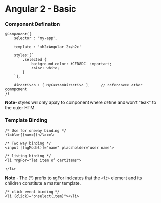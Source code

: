 # Angular 2 - Basic


### Component Defination

    @Component({
        selector : "my-app",
        
        template : '<h2>Angular 2</h2>'
        
        styles:[`
            .selected {
                background-color: #CFD8DC !important;
                color: white;
            }
        `],
        
        directives : [ MyCustomDirective ],     // referencce other commponent     
    })

**Note**- styles will only apply to component where define and won't "leak" to the outer HTM.
    

### Template Binding

    /* Use for oneway binding */
    <lable>{{name}}</label>
    
    /* Two way binding */
    <input [(ngModel)]="name" placeholder="user name">
    
    /* listing binding */
    <li *ngFor="let item of cartItems">
    
    </li>
    
**Note** - The (*) prefix to ngFor indicates that the `<li>` element and its children constitute a master template.

    /* click event binding */
    <li (click)="onselect(item)"></li>
